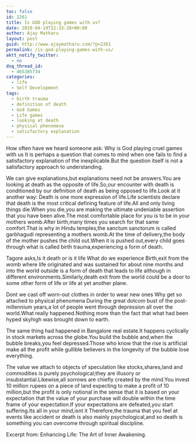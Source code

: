 ```yaml
---
toc: false
id: 2261
title: Is GOD playing games with us?
date: 2010-04-19T22:33:28+00:00
author: Ajay Matharu
layout: post
guid: http://www.ajaymatharu.com/?p=2261
permalink: /is-god-playing-games-with-us/
aktt_notify_twitter:
  - no
dsq_thread_id:
  - 465385734
categories:
  - life
  - Self Development
tags:
  - birth trauma
  - definition of death
  - God Games
  - Life games
  - looking at death
  - physical phenomena
  - satisfactory explanation
---
```

How often have we heard someone ask: Why is God playing cruel games with us It is perhaps a question that comes to mind when one fails to find a satisfactory explanation of the inexplicable.But the question itself is not a satisfactory approach to understanding.

We can give explanations,but explanations need not be answers.You are looking at death as the opposite of life.So,our encounter with death is conditioned by our definition of death as being opposed to life.Look at it another way: Death is one more expression of life.Life scientists declare that death is the most critical defining feature of life.All and only living things die.When you die,you are making the ultimate undeniable assertion that you have been alive.The most comfortable place for you is to be in your mothers womb.After birth,many times you search for that same comfort.That is why in Hindu temples,the sanctum sanctorum is called garbhagudi representing a mothers womb.At the time of delivery,the body of the mother pushes the child out.When it is pushed out,every child goes through what is called birth trauma,experiencing a form of death.
  
Tagore asks,Is it death or is it life What do we experience Birth,exit from the womb where life originated and was sustained for about nine months and into the world outside is a form of death that leads to life although in different environments.Similarly,death exit from the world could be a door to some other form of life or life at yet another plane.

Dont we cast off worn-out clothes in order to wear new ones Why get so attached to physical phenomena During the great dotcom bust of the post-millennium years,a lot of people went through depression all over the world.What really happened.Nothing more than the fact that what had been hyped skyhigh was brought down to earth.

The same thing had happened in Bangalore real estate.It happens cyclically in stock markets across the globe.You build the bubble and,when the bubble breaks,you feel depressed.Those who know that the rise is artificial make all the profit while gullible believers in the longevity of the bubble lose everything.
  
The value we attach to objects of speculation like stocks,shares,land and commodities is purely psychological;they are illusory or insubstantial.Likewise,all sorrows are chiefly created by the mind.You invest 10 million rupees on a piece of land expecting to make a profit of 10 million,but the profit is only notional in the sense that it is based on your expectation that the value of your purchase will double within the time frame of your expectation.If your expectations are defeated,you start suffering.Its all in your mind,isnt it Therefore,the trauma that you feel at events like accident or death is also mainly psychological,and so death is something you can overcome through spiritual discipline.

Excerpt from: Enhancing Life: The Art of Inner Awakening.
